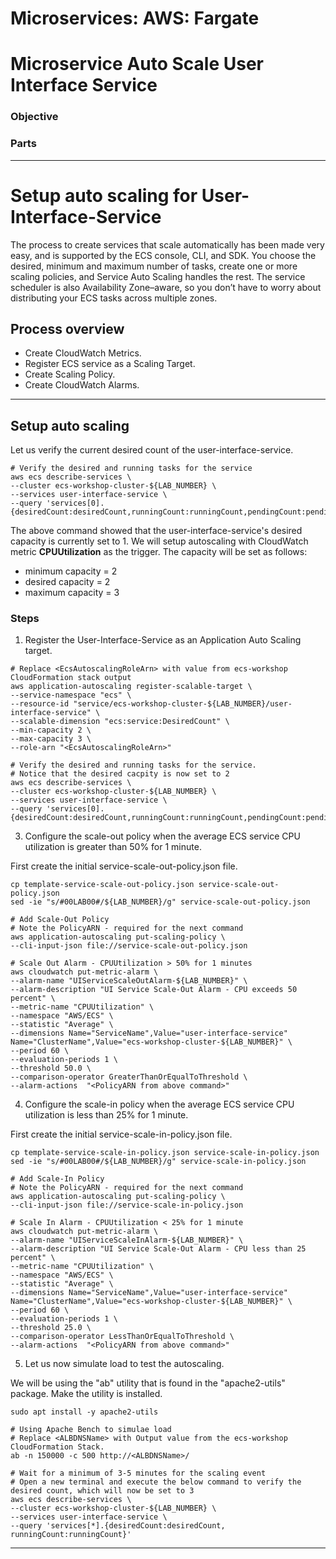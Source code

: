 # Microservices: AWS: Fargate
# Microservice Auto Scale User Interface Service

### Objective



### Parts



___

# Setup auto scaling for User-Interface-Service

The process to create services that scale automatically has been made very easy, and is supported by the ECS console, CLI, and SDK. You choose the desired, minimum and maximum number of tasks, create one or more scaling policies, and Service Auto Scaling handles the rest. The service scheduler is also Availability Zone–aware, so you don’t have to worry about distributing your ECS tasks across multiple zones.

## Process overview

- Create CloudWatch Metrics.
- Register ECS service as a Scaling Target.
- Create Scaling Policy.
- Create CloudWatch Alarms.

___

## Setup auto scaling

Let us verify the current desired count of the user-interface-service.

~~~shell
# Verify the desired and running tasks for the service
aws ecs describe-services \
--cluster ecs-workshop-cluster-${LAB_NUMBER} \
--services user-interface-service \
--query 'services[0].{desiredCount:desiredCount,runningCount:runningCount,pendingCount:pendingCount}'
~~~

The above command showed that the user-interface-service's desired capacity is currently set to 1. We will setup autoscaling with CloudWatch metric **CPUUtilization** as the trigger. The capacity will be set as follows:

- minimum capacity = 2
- desired capacity = 2
- maximum capacity = 3

### Steps

1. Register the User-Interface-Service as an Application Auto Scaling target.

~~~shell
# Replace <EcsAutoscalingRoleArn> with value from ecs-workshop CloudFormation stack output
aws application-autoscaling register-scalable-target \
--service-namespace "ecs" \
--resource-id "service/ecs-workshop-cluster-${LAB_NUMBER}/user-interface-service" \
--scalable-dimension "ecs:service:DesiredCount" \
--min-capacity 2 \
--max-capacity 3 \
--role-arn "<EcsAutoscalingRoleArn>"

# Verify the desired and running tasks for the service.
# Notice that the desired cacpity is now set to 2
aws ecs describe-services \
--cluster ecs-workshop-cluster-${LAB_NUMBER} \
--services user-interface-service \
--query 'services[0].{desiredCount:desiredCount,runningCount:runningCount,pendingCount:pendingCount}'
~~~

3. Configure the scale-out policy when the average ECS service CPU utilization is greater than 50% for 1 minute.

First create the initial service-scale-out-policy.json file.

~~~shell
cp template-service-scale-out-policy.json service-scale-out-policy.json
sed -ie "s/#00LAB00#/${LAB_NUMBER}/g" service-scale-out-policy.json
~~~

~~~shell
# Add Scale-Out Policy
# Note the PolicyARN - required for the next command
aws application-autoscaling put-scaling-policy \
--cli-input-json file://service-scale-out-policy.json
~~~

~~~shell
# Scale Out Alarm - CPUUtilization > 50% for 1 minutes
aws cloudwatch put-metric-alarm \
--alarm-name "UIServiceScaleOutAlarm-${LAB_NUMBER}" \
--alarm-description "UI Service Scale-Out Alarm - CPU exceeds 50 percent" \
--metric-name "CPUUtilization" \
--namespace "AWS/ECS" \
--statistic "Average" \
--dimensions Name="ServiceName",Value="user-interface-service" Name="ClusterName",Value="ecs-workshop-cluster-${LAB_NUMBER}" \
--period 60 \
--evaluation-periods 1 \
--threshold 50.0 \
--comparison-operator GreaterThanOrEqualToThreshold \
--alarm-actions  "<PolicyARN from above command>"
~~~

4. Configure the scale-in policy when the average ECS service CPU utilization is less than 25% for 1 minute.

First create the initial service-scale-in-policy.json file.

~~~shell
cp template-service-scale-in-policy.json service-scale-in-policy.json
sed -ie "s/#00LAB00#/${LAB_NUMBER}/g" service-scale-in-policy.json
~~~

~~~shell
# Add Scale-In Policy
# Note the PolicyARN - required for the next command
aws application-autoscaling put-scaling-policy \
--cli-input-json file://service-scale-in-policy.json
~~~

~~~shell
# Scale In Alarm - CPUUtilization < 25% for 1 minute
aws cloudwatch put-metric-alarm \
--alarm-name "UIServiceScaleInAlarm-${LAB_NUMBER}" \
--alarm-description "UI Service Scale-Out Alarm - CPU less than 25 percent" \
--metric-name "CPUUtilization" \
--namespace "AWS/ECS" \
--statistic "Average" \
--dimensions Name="ServiceName",Value="user-interface-service" Name="ClusterName",Value="ecs-workshop-cluster-${LAB_NUMBER}" \
--period 60 \
--evaluation-periods 1 \
--threshold 25.0 \
--comparison-operator LessThanOrEqualToThreshold \
--alarm-actions  "<PolicyARN from above command>"
~~~

5. Let us now simulate load to test the autoscaling.

We will be using the "ab" utility that is found in the "apache2-utils" package.  Make the utility is installed.

~~~shell
sudo apt install -y apache2-utils
~~~

~~~shell
# Using Apache Bench to simulae load
# Replace <ALBDNSName> with Output value from the ecs-workshop CloudFormation Stack.
ab -n 150000 -c 500 http://<ALBDNSName>/

# Wait for a minimum of 3-5 minutes for the scaling event
# Open a new terminal and execute the below command to verify the desired count, which will now be set to 3
aws ecs describe-services \
--cluster ecs-workshop-cluster-${LAB_NUMBER} \
--services user-interface-service \
--query 'services[*].{desiredCount:desiredCount, runningCount:runningCount}'
~~~

___
